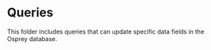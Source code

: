 # Queries

This folder includes queries that can update specific data fields in the Osprey database. 
